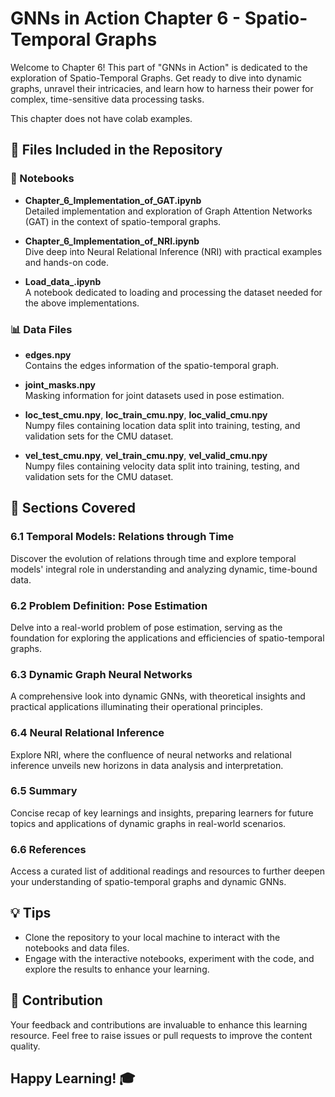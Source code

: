 # GNNs in Action Chapter 6 - Spatio-Temporal Graphs

Welcome to Chapter 6! This part of "GNNs in Action" is dedicated to the exploration of Spatio-Temporal Graphs. Get ready to dive into dynamic graphs, unravel their intricacies, and learn how to harness their power for complex, time-sensitive data processing tasks.

This chapter does not have colab examples.

## 📂 Files Included in the Repository

### 📘 Notebooks

- **Chapter_6_Implementation_of_GAT.ipynb**  
  Detailed implementation and exploration of Graph Attention Networks (GAT) in the context of spatio-temporal graphs.

- **Chapter_6_Implementation_of_NRI.ipynb**  
  Dive deep into Neural Relational Inference (NRI) with practical examples and hands-on code.

- **Load_data_.ipynb**  
  A notebook dedicated to loading and processing the dataset needed for the above implementations.

### 📊 Data Files

- **edges.npy**  
  Contains the edges information of the spatio-temporal graph.

- **joint_masks.npy**  
  Masking information for joint datasets used in pose estimation.

- **loc_test_cmu.npy**, **loc_train_cmu.npy**, **loc_valid_cmu.npy**  
  Numpy files containing location data split into training, testing, and validation sets for the CMU dataset.

- **vel_test_cmu.npy**, **vel_train_cmu.npy**, **vel_valid_cmu.npy**  
  Numpy files containing velocity data split into training, testing, and validation sets for the CMU dataset.

## 🧠 Sections Covered

### 6.1 Temporal Models: Relations through Time
Discover the evolution of relations through time and explore temporal models' integral role in understanding and analyzing dynamic, time-bound data.

### 6.2 Problem Definition: Pose Estimation
Delve into a real-world problem of pose estimation, serving as the foundation for exploring the applications and efficiencies of spatio-temporal graphs.

### 6.3 Dynamic Graph Neural Networks
A comprehensive look into dynamic GNNs, with theoretical insights and practical applications illuminating their operational principles.

### 6.4 Neural Relational Inference
Explore NRI, where the confluence of neural networks and relational inference unveils new horizons in data analysis and interpretation.

### 6.5 Summary
Concise recap of key learnings and insights, preparing learners for future topics and applications of dynamic graphs in real-world scenarios.

### 6.6 References
Access a curated list of additional readings and resources to further deepen your understanding of spatio-temporal graphs and dynamic GNNs.

## 💡 Tips

- Clone the repository to your local machine to interact with the notebooks and data files.
- Engage with the interactive notebooks, experiment with the code, and explore the results to enhance your learning.

## 🙏 Contribution

Your feedback and contributions are invaluable to enhance this learning resource. Feel free to raise issues or pull requests to improve the content quality.

## Happy Learning! 🎓
